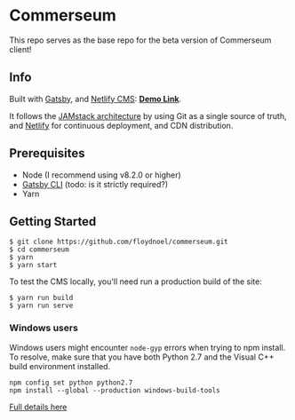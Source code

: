 # Commerseum

This repo serves as the base repo for the beta version of Commerseum client!


## Info

Built with [Gatsby](https://www.gatsbyjs.org/), and [Netlify CMS](https://www.netlifycms.org): **[Demo Link](https://gatsby-netlify-cms.netlify.com/)**.

It follows the [JAMstack architecture](https://jamstack.org) by using Git as a single source of truth, and [Netlify](https://www.netlify.com) for continuous deployment, and CDN distribution.

## Prerequisites

- Node (I recommend using v8.2.0 or higher)
- [Gatsby CLI](https://www.gatsbyjs.org/docs/) (todo: is it strictly required?)
- Yarn

## Getting Started
```
$ git clone https://github.com/floydnoel/commerseum.git
$ cd commerseum
$ yarn
$ yarn start
```
To test the CMS locally, you'll need run a production build of the site:
```
$ yarn run build
$ yarn run serve
```

### Windows users
Windows users might encounter ```node-gyp``` errors when trying to npm install.
To resolve, make sure that you have both Python 2.7 and the Visual C++ build environment installed.
```
npm config set python python2.7
npm install --global --production windows-build-tools
```

[Full details here](https://www.npmjs.com/package/node-gyp 'NPM node-gyp page')
